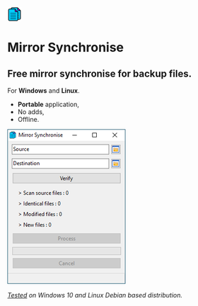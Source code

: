 
![logo](https://github.com/HelloWorldFR/MirrorSynchronise/blob/main/MirrorSynchronise_LogoSmall.png)
# Mirror Synchronise
## Free mirror synchronise for backup files.

For **Windows** and **Linux**.

* **Portable** application,<br>
* No adds,
* Offline.

![Mirror Synchronise](https://github.com/HelloWorldFR/MirrorSynchronise/blob/main/MirrorSynchronise_Screenshot.png)

_<ins>Tested</ins> on Windows 10 and Linux Debian based distribution._
